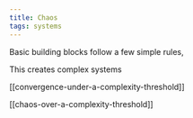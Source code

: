 ```yaml
---
title: Chaos
tags: systems
---
```



Basic building blocks follow a few simple rules,

This creates complex systems

[[convergence-under-a-complexity-threshold]]

[[chaos-over-a-complexity-threshold]]

